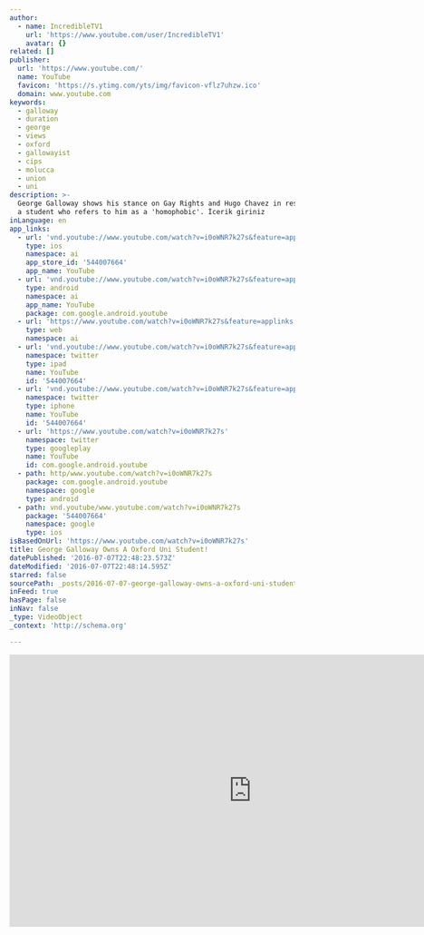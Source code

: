 ```yaml
---
author:
  - name: IncredibleTV1
    url: 'https://www.youtube.com/user/IncredibleTV1'
    avatar: {}
related: []
publisher:
  url: 'https://www.youtube.com/'
  name: YouTube
  favicon: 'https://s.ytimg.com/yts/img/favicon-vflz7uhzw.ico'
  domain: www.youtube.com
keywords:
  - galloway
  - duration
  - george
  - views
  - oxford
  - gallowayist
  - cips
  - molucca
  - union
  - uni
description: >-
  George Galloway shows his stance on Gay Rights and Hugo Chavez in response to
  a student who refers to him as a 'homophobic'. İcerik giriniz
inLanguage: en
app_links:
  - url: 'vnd.youtube://www.youtube.com/watch?v=i0oWNR7k27s&feature=applinks'
    type: ios
    namespace: ai
    app_store_id: '544007664'
    app_name: YouTube
  - url: 'vnd.youtube://www.youtube.com/watch?v=i0oWNR7k27s&feature=applinks'
    type: android
    namespace: ai
    app_name: YouTube
    package: com.google.android.youtube
  - url: 'https://www.youtube.com/watch?v=i0oWNR7k27s&feature=applinks'
    type: web
    namespace: ai
  - url: 'vnd.youtube://www.youtube.com/watch?v=i0oWNR7k27s&feature=applinks'
    namespace: twitter
    type: ipad
    name: YouTube
    id: '544007664'
  - url: 'vnd.youtube://www.youtube.com/watch?v=i0oWNR7k27s&feature=applinks'
    namespace: twitter
    type: iphone
    name: YouTube
    id: '544007664'
  - url: 'https://www.youtube.com/watch?v=i0oWNR7k27s'
    namespace: twitter
    type: googleplay
    name: YouTube
    id: com.google.android.youtube
  - path: http/www.youtube.com/watch?v=i0oWNR7k27s
    package: com.google.android.youtube
    namespace: google
    type: android
  - path: vnd.youtube/www.youtube.com/watch?v=i0oWNR7k27s
    package: '544007664'
    namespace: google
    type: ios
isBasedOnUrl: 'https://www.youtube.com/watch?v=i0oWNR7k27s'
title: George Galloway Owns A Oxford Uni Student!
datePublished: '2016-07-07T22:48:23.573Z'
dateModified: '2016-07-07T22:48:14.595Z'
starred: false
sourcePath: _posts/2016-07-07-george-galloway-owns-a-oxford-uni-student.md
inFeed: true
hasPage: false
inNav: false
_type: VideoObject
_context: 'http://schema.org'

---
```

<iframe src="https://cdn.embedly.com/widgets/media.html?src=https%3A%2F%2Fwww.youtube.com%2Fembed%2Fi0oWNR7k27s%3Ffeature%3Doembed&amp;url=http%3A%2F%2Fwww.youtube.com%2Fwatch%3Fv%3Di0oWNR7k27s&amp;image=https%3A%2F%2Fi.ytimg.com%2Fvi%2Fi0oWNR7k27s%2Fhqdefault.jpg&amp;key=b7d04c9b404c499eba89ee7072e1c4f7&amp;type=text%2Fhtml&amp;schema=youtube" width="854" height="480" scrolling="no" frameborder="0" allowfullscreen="" style=""></iframe>